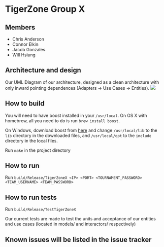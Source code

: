 # TigerZone Group X  
## Members  
* Chris Anderson
* Connor Elkin
* Jacob Gonzales
* Will Hsiung

## Architecture and design  
Our UML Diagram of our architecture, designed as a clean architecture with only inward pointing dependences (Adapters → Use Cases → Entities).
![](UML/Architecture.png)

## How to build  
You will need to have boost installed in your `/usr/local`. On OS X with homebrew, all you need to do is run `brew install boost`.

On Windows, download boost from [here](http://www.boost.org/users/history/version_1_55_0.html) and change `/usr/local/lib` to the `lib` directory in the downloaded files, and `/usr/local/opt` to the `include` directory in the local files. 

Run `make` in the project directory

## How to run  
Run `build/Release/TigerZoneX <IP> <PORT> <TOURNAMENT_PASSWORD> <TEAM_USERNAME> <TEAM_PASSWORD>`

## How to run tests  
Run `build/Release/TestTigerZoneX`

Our current tests are made to test the units and acceptance of our entities and use cases (located in models/ and interactors/ respectively)

## Known issues will be listed in the issue tracker